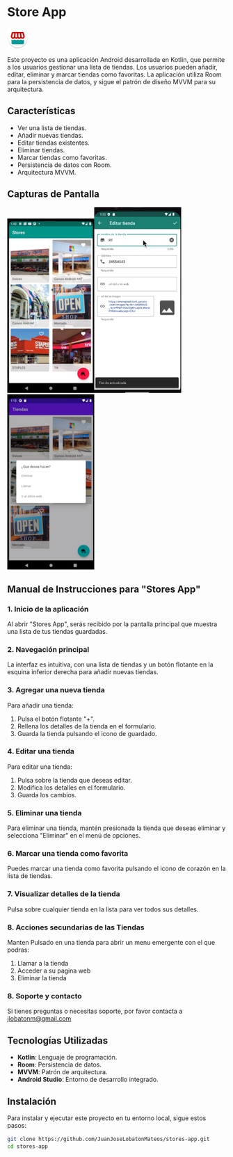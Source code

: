 
# Store App 
![Icono de la App](https://github.com/JuanJoseLobatonMateos/Stores/blob/main/app%2Fsrc%2Fmain%2Fres%2Fmipmap-mdpi%2Fic_launcher_round.webp) 

Este proyecto es una aplicación Android desarrollada en Kotlin, que permite a los usuarios gestionar una lista de tiendas. Los usuarios pueden añadir, editar, eliminar y marcar tiendas como favoritas. La aplicación utiliza Room para la persistencia de datos, y sigue el patrón de diseño MVVM para su arquitectura.

## Características

- Ver una lista de tiendas.
- Añadir nuevas tiendas.
- Editar tiendas existentes.
- Eliminar tiendas.
- Marcar tiendas como favoritas.
- Persistencia de datos con Room.
- Arquitectura MVVM.

## Capturas de Pantalla

<img src="media/Screenshot1.png" width="200" alt="Screenshot 1"><img src="media/Screenshot2.png" width="200" alt="Screenshot 2"><img src="media/Screenshot3.png" width="200" alt="Screenshot 3">

## Manual de Instrucciones para "Stores App"

### 1. Inicio de la aplicación
Al abrir "Stores App", serás recibido por la pantalla principal que muestra una lista de tus tiendas guardadas.

### 2. Navegación principal
La interfaz es intuitiva, con una lista de tiendas y un botón flotante en la esquina inferior derecha para añadir nuevas tiendas.

### 3. Agregar una nueva tienda
Para añadir una tienda:
1. Pulsa el botón flotante "+".
2. Rellena los detalles de la tienda en el formulario.
3. Guarda la tienda pulsando el icono de guardado.

### 4. Editar una tienda
Para editar una tienda:
1. Pulsa sobre la tienda que deseas editar.
2. Modifica los detalles en el formulario.
3. Guarda los cambios.

### 5. Eliminar una tienda
Para eliminar una tienda, mantén presionada la tienda que deseas eliminar y selecciona "Eliminar" en el menú de opciones.

### 6. Marcar una tienda como favorita
Puedes marcar una tienda como favorita pulsando el icono de corazón en la lista de tiendas.

### 7. Visualizar detalles de la tienda
Pulsa sobre cualquier tienda en la lista para ver todos sus detalles.

### 8. Acciones secundarias de las Tiendas
Manten Pulsado en una tienda para abrir un menu emergente con el que podras:
1. Llamar a la tienda
2. Acceder a su pagina web
3. Eliminar la tienda

### 8. Soporte y contacto
Si tienes preguntas o necesitas soporte, por favor contacta a jlobatonm@gmail.com

## Tecnologías Utilizadas

- **Kotlin**: Lenguaje de programación.
- **Room**: Persistencia de datos.
- **MVVM**: Patrón de arquitectura.
- **Android Studio**: Entorno de desarrollo integrado.

## Instalación

Para instalar y ejecutar este proyecto en tu entorno local, sigue estos pasos:

```bash
git clone https://github.com/JuanJoseLobatonMateos/stores-app.git
cd stores-app
